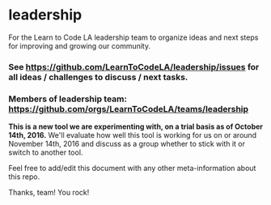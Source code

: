 # leadership
For the Learn to Code LA leadership team to organize ideas and next steps for improving and growing our community.

### See https://github.com/LearnToCodeLA/leadership/issues for all ideas / challenges to discuss / next tasks.

### Members of leadership team: https://github.com/orgs/LearnToCodeLA/teams/leadership

**This is a new tool we are experimenting with, on a trial basis as of October 14th, 2016.** We'll evaluate how well this tool is working for us on or around November 14th, 2016 and discuss as a group whether to stick with it or switch to another tool.

Feel free to add/edit this document with any other meta-information about this repo.

Thanks, team! You rock!
